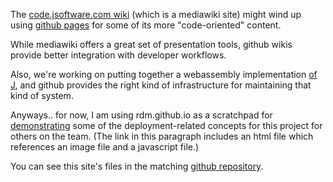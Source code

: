 The [code.jsoftware.com wiki](https://code.jsoftware.com/wiki/Wiki) (which is a mediawiki site) might wind up using [github pages](https://docs.github.com/en/pages/quickstart) for some of its more "code-oriented" content.

While mediawiki offers a great set of presentation tools, github wikis provide better integration with developer workflows.

Also, we're working on putting together a webassembly implementation [of J](https://github.com/joebo/j-emscripten-src), and github provides the right kind of infrastructure for maintaining that kind of system.

Anyways.. for now, I am using rdm.github.io as a scratchpad for [demonstrating](example.html) some of the deployment-related concepts for this project for others on the team. (The link in this paragraph includes an html file which references an image file and a javascript file.)

You can see this site's files in the matching [github repository](https://github.com/rdm/rdm.github.io).
